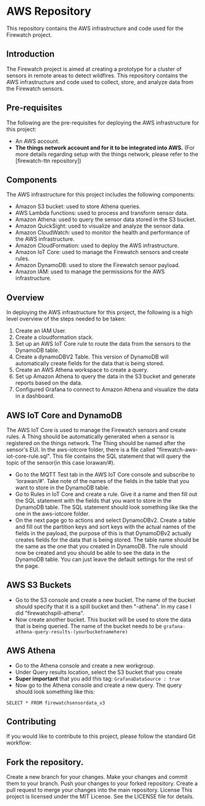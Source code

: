 # AWS Repository

This repository contains the AWS infrastructure and code used for the Firewatch project.

## Introduction

The Firewatch project is aimed at creating a prototype for a cluster of sensors in remote areas to detect wildfires. This repository contains the AWS infrastructure and code used to collect, store, and analyze data from the Firewatch sensors.

## Pre-requisites

The following are the pre-requisites for deploying the AWS infrastructure for this project:
- An AWS account.
- **The things network account and for it to be integrated into AWS.**
(For more details regarding setup with the things network, please refer to the [firewatch-ttn repository])

## Components

The AWS infrastructure for this project includes the following components:

- Amazon S3 bucket: used to store Athena queries.
- AWS Lambda functions: used to process and transform sensor data.
- Amazon Athena: used to query the sensor data stored in the S3 bucket.
- Amazon QuickSight: used to visualize and analyze the sensor data.
- Amazon CloudWatch: used to monitor the health and performance of the AWS infrastructure.
- Amazon CloudFormation: used to deploy the AWS infrastructure.
- Amazon IoT Core: used to manage the Firewatch sensors and create rules.
- Amazon DynamoDB: used to store the Firewatch sensor payload.
- Amazon IAM: used to manage the permissions for the AWS infrastructure.

## Overview

In deploying the AWS infrastructure for this project, the following is a high level overview of the steps needed to be taken:

1. Create an IAM User.
2. Create a cloudformation stack.
3. Set up an AWS IoT Core rule to route the data from the sensors to the DynamoDB table.
4. Create a dynamoDBV2 Table. This version of DynamoDB will automatically create fields for the data that is being stored.
5. Create an AWS Athena workspace to create a query.
6. Set up Amazon Athena to query the data in the S3 bucket and generate reports based on the data.
7. Configured Grafana to connect to Amazon Athena and visualize the data in a dashboard.


## AWS IoT Core and DynamoDB

The AWS IoT Core is used to manage the Firewatch sensors and create rules. A Thing should be automatically generated when a sensor is registered on the things network. The Thing should be named after the sensor's EUI. In the aws-iotcore folder, there is a file called "firewatch-aws-iot-core-rule.sql". This file contains the SQL statement that will query the topic of the sensor(in this case lorawan/#).

- Go to the MQTT Test tab in the AWS IoT Core console and subscribe to 'lorawan/#'. Take note of the names of the fields in the table that you want to store in the DynamoDB table.
- Go to Rules in IoT Core and create a rule. Give it a name and then fill out the SQL statement with the fields that you want to store in the DynamoDB table. The SQL statement should look something like like the one in the aws-iotcore folder. 
- On the next page go to actions and select DynamoDBv2. Create a table and fill out the partition keys and sort keys with the actual names of the fields in the payload, the purpose of this is that DynamoDBv2 actually creates fields for the data that is being stored. The table name should be the same as the one that you created in DynamoDB. The rule should now be created and you should be able to see the data in the DynamoDB table. You can just leave the default settings for the rest of the page.

## AWS S3 Buckets

- Go to the S3 console and create a new bucket. The name of the bucket should specify that it is a spill bucket and then "-athena". In my case I did "firewatchspill-athena". 
- Now create another bucket. This bucket will be used to store the data that is being queried. The name of the bucket needs to be <code>grafana-athena-query-results-(yourbucketnamehere)</code>

## AWS Athena

- Go to the Athena console and create a new workgroup.
- Under Query results location, select the S3 bucket that you create
- **Super important** that you add this tag: <code>GrafanaDataSource : true</code>
- Now go to the Athena console and create a new query. The query should look something like this:

<code>SELECT * FROM firewatchsensordata_v3</code>

## Contributing

If you would like to contribute to this project, please follow the standard Git workflow:

## Fork the repository.

Create a new branch for your changes.
Make your changes and commit them to your branch.
Push your changes to your forked repository.
Create a pull request to merge your changes into the main repository.
License
This project is licensed under the MIT License. See the LICENSE file for details.